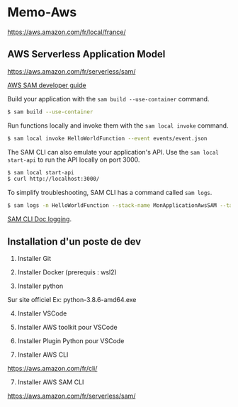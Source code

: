 # Memo-Aws

https://aws.amazon.com/fr/local/france/

## AWS Serverless Application Model

https://aws.amazon.com/fr/serverless/sam/

[AWS SAM developer guide](https://docs.aws.amazon.com/serverless-application-model/latest/developerguide/what-is-sam.html)

Build your application with the `sam build --use-container` command.

```bash
$ sam build --use-container
```

Run functions locally and invoke them with the `sam local invoke` command.

```bash
$ sam local invoke HelloWorldFunction --event events/event.json
```

The SAM CLI can also emulate your application's API. Use the `sam local start-api` to run the API locally on port 3000.

```bash
$ sam local start-api
$ curl http://localhost:3000/
```

To simplify troubleshooting, SAM CLI has a command called `sam logs`.

```bash
$ sam logs -n HelloWorldFunction --stack-name MonApplicationAwsSAM --tail
```

[SAM CLI Doc logging](https://docs.aws.amazon.com/serverless-application-model/latest/developerguide/serverless-sam-cli-logging.html).



## Installation d'un poste de dev 

1. Installer Git

2. Installer Docker (prerequis : wsl2)

3. Installer python

Sur site officiel Ex: python-3.8.6-amd64.exe

4. Installer VSCode

5. Installer AWS toolkit pour VSCode

6. Installer Plugin Python pour VSCode

6. Installer AWS CLI

https://aws.amazon.com/fr/cli/

7. Installer AWS SAM CLI

https://aws.amazon.com/fr/serverless/sam/

